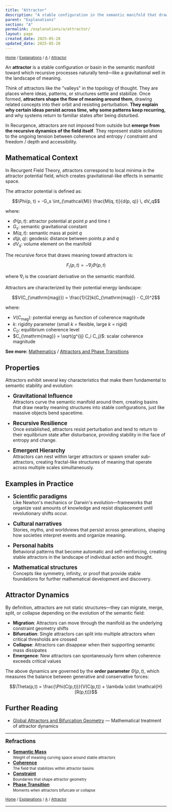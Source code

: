 ```yaml
---
title: "Attractor"
description: "A stable configuration in the semantic manifold that draws recursive processes toward coherent patterns"
parent: "Explanations"
section: "A"
permalink: /explanations/a/attractor/
layout: page
created_date: 2025-05-28
updated_date: 2025-05-28
---
```


<small>[Home](/) / [Explanations](/explanations/) / [A](/explanations/a/) / <u>Attractor</u></small>

An **attractor** is a stable configuration or basin in the semantic manifold toward which recursive processes naturally tend—like a gravitational well in the landscape of meaning.

Think of attractors like the "valleys" in the topology of thought. They are places where ideas, patterns, or structures settle and stabilize. Once formed, **attractors shape the flow of meaning around them**, drawing related concepts into their orbit and resisting perturbation. **They explain why certain ideas persist across time, why some patterns keep recurring,** and why systems return to familiar states after being disturbed.

In Recurgence, attractors are not imposed from outside but **emerge from the recursive dynamics of the field itself**. They represent stable solutions to the ongoing tension between coherence and entropy / constraint and freedom / depth and accessibility.

## Mathematical Context

In Recurgent Field Theory, attractors correspond to local minima in the attractor potential field, which creates gravitational-like effects in semantic space.

The attractor potential is defined as:

$$\Phi(p, t) = -G_s \int_{\mathcal{M}} \frac{M(q, t)}{d(p, q)} \, dV_q$$

where:
- $\Phi(p, t)$: attractor potential at point $p$ and time $t$
- $G_s$: semantic gravitational constant
- $M(q, t)$: semantic mass at point $q$
- $d(p, q)$: geodesic distance between points $p$ and $q$
- $dV_q$: volume element on the manifold

The recursive force that draws meaning toward attractors is:

$$F_i(p, t) = -\nabla_i \Phi(p, t)$$

where $\nabla_i$ is the covariant derivative on the semantic manifold.

Attractors are characterized by their potential energy landscape:

$$V(C_{\mathrm{mag}}) = \frac{1}{2}k(C_{\mathrm{mag}} - C_0)^2$$

where:
- $V(C_{\mathrm{mag}})$: potential energy as function of coherence magnitude
- $k$: rigidity parameter (small $k$ = flexible, large $k$ = rigid)
- $C_0$: equilibrium coherence level
- $C_{\mathrm{mag}} = \sqrt{g^{ij} C_i C_j}$: scalar coherence magnitude

**See more:** [Mathematics](/math/) / [Attractors and Phase Transitions](/math/09-recurgent-field-equations/03-attractors-and-transitions/)

## Properties

Attractors exhibit several key characteristics that make them fundamental to semantic stability and evolution:

- **<big>Gravitational Influence</big>**  
Attractors curve the semantic manifold around them, creating basins that draw nearby meaning structures into stable configurations, just like massive objects bend spacetime.

- **<big>Recursive Resilience</big>**  
Once established, attractors resist perturbation and tend to return to their equilibrium state after disturbance, providing stability in the face of entropy and change.

- **<big>Emergent Hierarchy</big>**  
Attractors can nest within larger attractors or spawn smaller sub-attractors, creating fractal-like structures of meaning that operate across multiple scales simultaneously.

## Examples in Practice

- **<big>Scientific paradigms</big>**  
Like Newton's mechanics or Darwin's evolution—frameworks that organize vast amounts of knowledge and resist displacement until revolutionary shifts occur.

- **<big>Cultural narratives</big>**  
Stories, myths, and worldviews that persist across generations, shaping how societies interpret events and organize meaning.

- **<big>Personal habits</big>**  
Behavioral patterns that become automatic and self-reinforcing, creating stable attractors in the landscape of individual action and thought.

- **<big>Mathematical structures</big>**  
Concepts like symmetry, infinity, or proof that provide stable foundations for further mathematical development and discovery.

## Attractor Dynamics

By definition, attractors are not static structures—they can migrate, merge, split, or collapse depending on the evolution of the semantic field:

- **Migration**: Attractors can move through the manifold as the underlying constraint geometry shifts
- **Bifurcation**: Single attractors can split into multiple attractors when critical thresholds are crossed
- **Collapse**: Attractors can disappear when their supporting semantic mass dissipates
- **Emergence**: New attractors can spontaneously form when coherence exceeds critical values

The above dynamics are governed by the **order parameter** $\Theta(p,t)$, which measures the balance between generative and conservative forces:

$$\Theta(p,t) = \frac{\Phi(C(p,t))}{V(C(p,t)) + \lambda \cdot \mathcal{H}[R(p,t)]}$$

## Further Reading

- [Global Attractors and Bifurcation Geometry](/math/09-recurgent-field-equations/03-attractors-and-transitions/) — Mathematical treatment of attractor dynamics

---

**<big>Refractions</big>**

- **[Semantic Mass](/explanations/s/semantic-mass/)**  
  <small>Weight of meaning curving space around stable attractors</small>
- **[Coherence](/explanations/c/coherence/)**  
  <small>The field that stabilizes within attractor basins</small>
- **[Constraint](/explanations/c/constraint/)**  
  <small>Boundaries that shape attractor geometry</small>
- **[Phase Transition](/explanations/p/phase-transition/)**  
  <small>Moments when attractors bifurcate or collapse</small>

<small>[Home](/) / [Explanations](/explanations/) / [A](/explanations/a/) / <u>Attractor</u></small>

---

